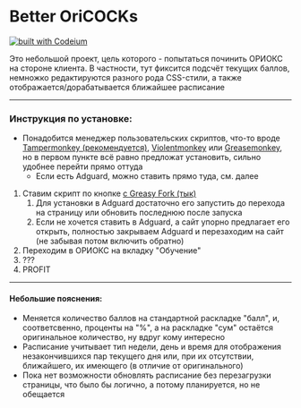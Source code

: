 # Better OriCOCKs

[![built with Codeium](https://codeium.com/badges/main)](https://codeium.com)

Это небольшой проект, цель которого - попытаться починить ОРИОКС на стороне клиента.
В частности, тут фиксится подсчёт текущих баллов, немножко редактируются разного рода CSS-стили,
а также отображается/дорабатывается ближайшее расписание

---

### Инструкция по установке:

- Понадобится менеджер пользовательских скриптов, что-то вроде
  [Tampermonkey (рекомендуется)](https://tampermonkey.net/), [Violentmonkey](https://violentmonkey.github.io/)
  или [Greasemonkey](https://www.greasespot.net/), но в первом пункте всё равно предложат установить, сильно 
  удобнее перейти прямо оттуда
    - Если есть Adguard, можно ставить прямо туда, см. далее

1. Cтавим скрипт по кнопке [с Greasy Fork (тык)](https://greasyfork.org/ru/scripts/476783-better-oricocks)
    1. Для установки в Adguard достаточно его запустить до перехода на страницу или обновить
       последнюю после запуска
    2. Если не хочется ставить в Adguard, а сайт упорно предлагает его открыть,
       полностью закрываем Adguard и перезаходим на сайт (не забывая потом включить обратно)
2. Переходим в ОРИОКС на вкладку "Обучение"
3. ???
4. PROFIT

---

#### Небольшие пояснения:

- Меняется количество баллов на стандартной раскладке "балл", и, соответсвенно, проценты
  на "%", а на раскладке "сум" остаётся оригинальное количество, ну вдруг кому интересно
- Расписание учитывает тип недели, день и время для отображения незакончившихся пар
  текущего дня или, при их отсутствии, ближайшего, их имеющего (в отличие от оригинального)
- Пока нет возможности обновлять расписание без перезагрузки страницы, что было бы
  логично, а потому планируется, но не обещается
